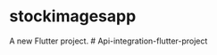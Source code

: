 # stockimagesapp

A new Flutter project.
#   A p i - i n t e g r a t i o n - f l u t t e r - p r o j e c t  
 
